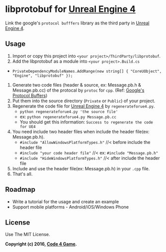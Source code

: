 libprotobuf for [Unreal Engine 4][]
=====

Link the google's `protocol bufffers` library as the third party in [Unreal Engine 4][].


Usage
-----

1. Import or copy this project into `<your project>/ThirdParty/libprotobuf`.
1. Add the libprotobuf as a module into `<your project>.Build.cs`
  * `PrivateDependencyModuleNames.AddRange(new string[] { "CoreUObject", "Engine", "libprotobuf" });`
1. Generate two code files (header & source, ex: Message.pb.h & Message.pb.cc) of the protocal by `protoc` for `cpp`. (Ref: [Google's Protocol Buffers][])
1. Put them into the source directory (`Private` or `Public`) of your project.
1. Regenerate the code file for [Unreal Engine 4][] by `regenerateforue4.py`.
    * `python regenerateforue4.py 'the source file'`
    * ex: `python regenerateforue4.py Message.pb.cc`
    * You should get this information: `Success to regenerate the code for UE4`
1. You need include two header files when include the header file(ex: Message.pb.h).
    * `#include "AllowWindowsPlatformTypes.h"`  //< before include the header file
    * `#include "your code header file"`        //< ex: `#include "Message.pb.h"`
    * `#include "HideWindowsPlatformTypes.h"`   //< after include the header file
1. Include and use the header file(ex: Message.pb.h) in your `.cpp` file.
1. That's all.


Roadmap
-----

* Write a tutorial for the usage and create an example
* Support mobile platforms - Android/iOS/Windows Phone


License
-----

Use The MIT License.


**Copyright (c) 2016, [Code 4 Game][].**

[Unreal Engine 4]: https://www.unrealengine.com/
[Google's Protocol Buffers]: https://developers.google.com/protocol-buffers/
[Code 4 Game]: https://c4g.io/
